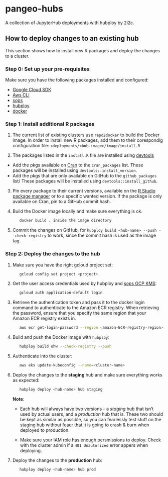 
# pangeo-hubs

A collection of JupyterHub deployments with hubploy by 2i2c.

## How to deploy changes to an existing hub

This section shows how to install new R packages and deploy the changes to a cluster.

### Step 0: Set up your pre-requisites
Make sure you have the following packages installed and configured:

   - [Google Cloud SDK](https://cloud.google.com/sdk/docs/install)
   - [Aws CLI](https://docs.aws.amazon.com/cli/latest/userguide/cli-configure-quickstart.html)
   - [sops](https://github.com/mozilla/sops/releases)
   - [hubploy](https://github.com/yuvipanda/hubploy)
   - [docker](https://docs.docker.com/install/)

### Step 1: Install additional R packages

1. The current list of existing clusters use `repo2docker` to build the Docker
image. In order to install new R packages, add them to their corespondig configuration
file: `<deployments/<hub-image>/image/install.R`

2. The packages listed in the `install.R` file are installed using
[devtools](https://www.r-project.org/nosvn/pandoc/devtools.html)

- Add the pkgs available on [Cran](https://cran.r-project.org) to the `cran_packages`
  list. These packages will be installed using `devtools::install_version`.
- Add the pkgs that are only available on GitHub to the `github_packages` list/
  These packages will be installed using `devtools::install_github`.

3. Pin every package to their current versions, available on the
[R Studio package manager](https://packagemanager.rstudio.com/client/#/repos/1/packages)
or to a specific wanted version. If the package is only available on Cran, pin to a GitHub commit hash.

4. Build the Docker image locally and make sure everything is ok.

   ```bash
      docker build . inside the image directory
   ```

5. Commit the changes on GitHub, for `hubploy build <hub-name> --push --check-registry` to work,
since the commit hash is used as the image tag.

### Step 2: Deploy the changes to the hub

1. Make sure you have the right gcloud project set:

   ```bash
      gcloud config set project <project>
   ```

3. Get the user access credentials used by hubploy and [sops GCP KMS](https://github.com/mozilla/sops#22encrypting-using-gcp-kms):

   ```bash
      gcloud auth application-default login
   ```

4. Retrieve the authentication token and pass it to the docker login command to authenticate to the Amazon ECR registry.
   When retrieving the password, ensure that you specify the same region that your Amazon ECR registry exists in.

   ```bash
      aws ecr get-login-password --region <amazon-ECR-registry-region> | docker login --username AWS --password-stdin <aws_account_id>.dkr.ecr.<amazon-ECR-registry-region>.amazonaws.com
   ```

5. Build and push the Docker image with `hubploy`:

   ```bash
      hubploy build ohw --check-registry --push
   ```

6. Authenticate into the cluster:

   ```bash
      aws eks update-kubeconfig --name=<cluster-name>
   ```

7. Deploy the changes to the **staging** hub and make sure everything works as expected:

   ```bash
      hubploy deploy <hub-name> hub staging
   ```

   **Note**: 
      * Each hub will always have two versions - a *staging* hub that isn’t used
      by actual users, and a *production* hub that is. These two should be
      kept as similar as possible, so you can fearlessly test stuff on the
      staging hub without feaer that it is going to crash & burn when deployed
      to production.

      * Make sure your IAM role has enough persmissions to deploy. Check with the cluster admin if
      a `401 Unautorized` error appers when deploying.

8. Deploy the changes to the **production** hub:

   ```bash
      hubploy deploy <hub-name> hub prod
   ```
